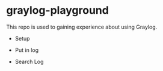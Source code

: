 # graylog-playground

This repo is used to gaining experience about using Graylog.

- Setup

- Put in log

- Search Log

